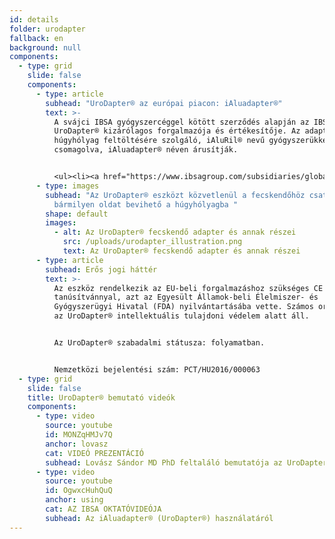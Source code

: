 ```yaml
---
id: details
folder: urodapter
fallback: en
background: null
components:
  - type: grid
    slide: false
    components:
      - type: article
        subhead: "UroDapter® az európai piacon: iAluadapter®"
        text: >-
          A svájci IBSA gyógyszercéggel kötött szerződés alapján az IBSA az
          UroDapter® kizárólagos forgalmazója és értékesítője. Az adaptert a
          húgyhólyag feltöltésére szolgáló, iAluRil® nevű gyógyszerükkel együtt
          csomagolva, iAluadapter® néven árusítják. 


          <ul><li><a href="https://www.ibsagroup.com/subsidiaries/global-network.html" rel="noopener" target="_blank">IBSA Global Network</a></li></ul>
      - type: images
        subhead: "Az UroDapter® eszközt közvetlenül a fecskendőhöz csatlakoztatva
          bármilyen oldat bevihető a húgyhólyagba "
        shape: default
        images:
          - alt: Az UroDapter® fecskendő adapter és annak részei
            src: /uploads/urodapter_illustration.png
            text: Az UroDapter® fecskendő adapter és annak részei
      - type: article
        subhead: Erős jogi háttér
        text: >-
          Az eszköz rendelkezik az EU-beli forgalmazáshoz szükséges CE
          tanúsítvánnyal, azt az Egyesült Államok-beli Élelmiszer- és
          Gyógyszerügyi Hivatal (FDA) nyilvántartásába vette. Számos országban
          az UroDapter® intellektuális tulajdoni védelem alatt áll. 


          Az UroDapter® szabadalmi státusza: folyamatban. 


          Nemzetközi bejelentési szám: PCT/HU2016/000063
  - type: grid
    slide: false
    title: UroDapter® bemutató videók
    components:
      - type: video
        source: youtube
        id: MONZqHMJv7Q
        anchor: lovasz
        cat: VIDEÓ PREZENTÁCIÓ
        subhead: Lovász Sándor MD PhD feltaláló bemutatója az UroDapter® eszközről
      - type: video
        source: youtube
        id: OgwxcHuhQuQ
        anchor: using
        cat: AZ IBSA OKTATÓVIDEÓJA
        subhead: Az iAluadapter® (UroDapter®) használatáról
---
```

